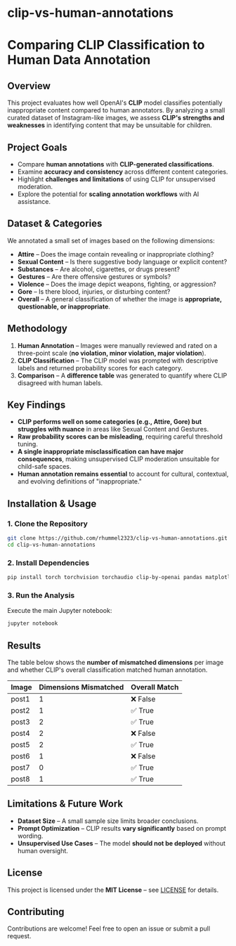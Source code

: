 # clip-vs-human-annotations
# **Comparing CLIP Classification to Human Data Annotation**

## **Overview**
This project evaluates how well OpenAI's **CLIP** model classifies potentially inappropriate content compared to human annotators. By analyzing a small curated dataset of Instagram-like images, we assess **CLIP's strengths and weaknesses** in identifying content that may be unsuitable for children.

## **Project Goals**
- Compare **human annotations** with **CLIP-generated classifications**.
- Examine **accuracy and consistency** across different content categories.
- Highlight **challenges and limitations** of using CLIP for unsupervised moderation.
- Explore the potential for **scaling annotation workflows** with AI assistance.

## **Dataset & Categories**
We annotated a small set of images based on the following dimensions:
- **Attire** – Does the image contain revealing or inappropriate clothing?
- **Sexual Content** – Is there suggestive body language or explicit content?
- **Substances** – Are alcohol, cigarettes, or drugs present?
- **Gestures** – Are there offensive gestures or symbols?
- **Violence** – Does the image depict weapons, fighting, or aggression?
- **Gore** – Is there blood, injuries, or disturbing content?
- **Overall** – A general classification of whether the image is **appropriate, questionable, or inappropriate**.

## **Methodology**
1. **Human Annotation** – Images were manually reviewed and rated on a three-point scale (**no violation, minor violation, major violation**).
2. **CLIP Classification** – The CLIP model was prompted with descriptive labels and returned probability scores for each category.
3. **Comparison** – A **difference table** was generated to quantify where CLIP disagreed with human labels.

## **Key Findings**
- **CLIP performs well on some categories (e.g., Attire, Gore) but struggles with nuance** in areas like Sexual Content and Gestures.
- **Raw probability scores can be misleading**, requiring careful threshold tuning.
- **A single inappropriate misclassification can have major consequences**, making unsupervised CLIP moderation unsuitable for child-safe spaces.
- **Human annotation remains essential** to account for cultural, contextual, and evolving definitions of "inappropriate."

## **Installation & Usage**
### **1. Clone the Repository**
```bash
git clone https://github.com/rhummel2323/clip-vs-human-annotations.git
cd clip-vs-human-annotations
```
### **2. Install Dependencies**
```bash
pip install torch torchvision torchaudio clip-by-openai pandas matplotlib
```
### **3. Run the Analysis**
Execute the main Jupyter notebook:
```bash
jupyter notebook
```

## **Results**
The table below shows the **number of mismatched dimensions** per image and whether CLIP's overall classification matched human annotation.

| Image  | Dimensions Mismatched | Overall Match |
|--------|----------------------|--------------|
| post1  | 1                    | ❌ False    |
| post2  | 1                    | ✅ True     |
| post3  | 2                    | ✅ True     |
| post4  | 2                    | ❌ False    |
| post5  | 2                    | ✅ True     |
| post6  | 1                    | ❌ False    |
| post7  | 0                    | ✅ True     |
| post8  | 1                    | ✅ True     |

## **Limitations & Future Work**
- **Dataset Size** – A small sample size limits broader conclusions.
- **Prompt Optimization** – CLIP results **vary significantly** based on prompt wording.
- **Unsupervised Use Cases** – The model **should not be deployed** without human oversight.

## **License**
This project is licensed under the **MIT License** – see [LICENSE](LICENSE) for details.

## **Contributing**
Contributions are welcome! Feel free to open an issue or submit a pull request.

